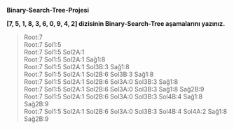 **Binary-Search-Tree-Projesi**

**[7, 5, 1, 8, 3, 6, 0, 9, 4, 2] dizisinin Binary-Search-Tree aşamalarını yazınız.**

>Root:7<br /> 
>Root:7 Sol1:5<br /> 
>Root:7 Sol1:5 Sol2A:1<br /> 
>Root:7 Sol1:5 Sol2A:1 Sağ1:8<br /> 
>Root:7 Sol1:5 Sol2A:1 Sol3B:3 Sağ1:8<br /> 
>Root:7 Sol1:5 Sol2A:1 Sol2B:6 Sol3B:3 Sağ1:8<br />
>Root:7 Sol1:5 Sol2A:1 Sol2B:6 Sol3A:0 Sol3B:3 Sağ1:8<br />
>Root:7 Sol1:5 Sol2A:1 Sol2B:6 Sol3A:0 Sol3B:3 Sağ1:8 Sağ2B:9<br />
>Root:7 Sol1:5 Sol2A:1 Sol2B:6 Sol3A:0 Sol3B:3 Sol4B:4 Sağ1:8 Sağ2B:9<br />
>Root:7 Sol1:5 Sol2A:1 Sol2B:6 Sol3A:0 Sol3B:3 Sol4B:4 Sol4A:2 Sağ1:8 Sağ2B:9<br /> 







